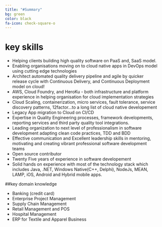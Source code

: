 ```yaml
---
title: "#Summary"
bg: green
color: black
fa-icon: check-square-o
---
```


# key skills


- Helping clients building high quality software on PaaS and, SaaS model.
- Enabling organisations moving on to cloud native apps in DevOps model using cutting edge technologies
- Architect automated quality delivery pipeline and agile by quicker release cycle with Continuous Delivery, and Continuous Deployment model on cloud!
- AWS, Cloud Foundry, and HeroKu - both infrastructure and platform experience in helping organisation for cloud implementation strategies
- Cloud Scaling, containerization, micro services, fault tolerance, service discovery patterns, 12factor...to a long list of cloud native developement
- Legacy App migration to Cloud on CI/CD
- Expertise in Quality Engineering processes, framework developments, reporting services and third party quality tool integrations.
- Leading organization to next level of professionalism in software development adapting clean code practices, TDD and BDD
- Effective communication and Excellent leadership skills in mentoring, motivating and creating vibrant professional software development teams
- Open source contributor
- Twenty Five years of experience in software developement
- Solid hands on experience with most of the technology stack which includes Java, .NET, Windows Native(C++, Delphi), NodeJs, MEAN, LAMP, iOS, Android and Hybrid mobile apps.

##key domain knowledge

- Banking (credit card)
- Enterprise Project Management
- Supply Chain Management
- Retail Management and POS
- Hospital Management
- ERP for Textile and Apparel Business
